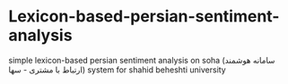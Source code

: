 # Lexicon-based-persian-sentiment-analysis
simple lexicon-based persian sentiment analysis on soha (سامانه هوشمند ارتباط با مشتری - سها) system for shahid beheshti university 
